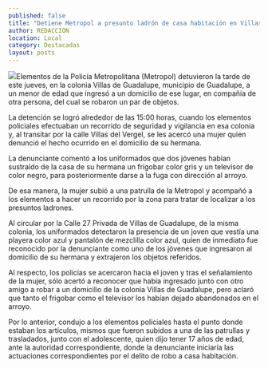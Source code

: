 ```yaml
---
published: false
title: "Detiene Metropol a presunto ladrón de casa habitación en Villas de Guadalupe "
author: REDACCION
location: Local
category: Destacadas
layout: posts
---
```


![](http://i.imgur.com/b3MgPnMm.jpg)Elementos de la Policía Metropolitana (Metropol) detuvieron la tarde de este jueves, en la colonia Villas de Guadalupe, municipio de Guadalupe, a un menor de edad que ingresó a un domicilio de ese lugar, en compañía de otra persona, del cual se robaron un par de objetos.

La detención se logró alrededor de las 15:00 horas, cuando los elementos policiales efectuaban un recorrido de seguridad y vigilancia en esa colonia y, al transitar por la calle Villas del Vergel, se les acercó una mujer quien denunció el hecho ocurrido en el domicilio de su hermana.

La denunciante comentó a los uniformados que dos jóvenes habían sustraído de la casa de su hermana un frigobar color gris y un televisor de color negro, para posteriormente darse a la fuga con dirección al arroyo.

De esa manera, la mujer subió a una patrulla de la Metropol y acompañó a los elementos a hacer un recorrido por la zona para tratar de localizar a los presuntos ladrones. 

Al circular por la Calle 27 Privada de Villas de Guadalupe, de la misma colonia, los uniformados detectaron la presencia de un joven que vestía una playera color azul y pantalón de mezclilla color azul, quien de inmediato fue reconocido por la denunciante como uno de los jóvenes que ingresaron al domicilio de su hermana y extrajeron los objetos referidos.

Al respecto, los policías se acercaron hacia el joven y tras el señalamiento de la mujer, sólo acertó a reconocer que había ingresado junto con otro amigo a robar a un domicilio de la colonia Villas de Guadalupe, pero aclaró que tanto el frigobar como el televisor los habían dejado abandonados en el arroyo.

Por lo anterior, condujo a los elementos policiales hasta el punto donde estaban los artículos, mismos que fueron subidos a una de las patrullas y trasladados, junto con el adolescente, quien dijo tener 17 años de edad, ante la autoridad correspondiente, donde la denunciante iniciaría las actuaciones correspondientes por el delito de robo a casa habitación.
